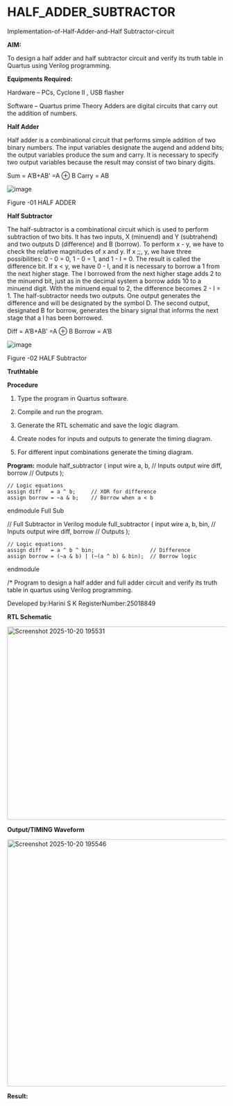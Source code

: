 # HALF_ADDER_SUBTRACTOR

Implementation-of-Half-Adder-and-Half Subtractor-circuit

**AIM:**

To design a half adder and half subtractor circuit and verify its truth table in Quartus using Verilog programming.

**Equipments Required:**

Hardware – PCs, Cyclone II , USB flasher 

Software – Quartus prime Theory Adders are digital circuits that carry out the addition of numbers.

**Half Adder**

Half adder is a combinational circuit that performs simple addition of two binary numbers. The input variables designate the augend and addend bits; the output variables produce the sum and carry. It is necessary to specify two output variables because the result may consist of two binary digits.

Sum = A’B+AB’ =A ⊕ B Carry = AB

![image](https://github.com/naavaneetha/HALF_ADDER_SUBTRACTOR/assets/154305477/bd4a0b2c-cdbc-4184-ab08-81578f121e1f)

Figure -01 HALF ADDER

**Half Subtractor**

The half-subtractor is a combinational circuit which is used to perform subtraction of two bits. It has two inputs, X (minuend) and Y (subtrahend) and two outputs D (difference) and B (borrow). To perform x - y, we have to check the relative magnitudes of x and y. If x ;;, y, we have three possibilities: 0 - 0 = 0, 1 - 0 = 1, and 1 - I = 0. The result is called the difference bit. If x < y, we have 0 - I, and it is necessary to borrow a 1 from the next higher stage. The I borrowed from the next higher stage adds 2 to the minuend bit, just as in the decimal system a borrow adds 10 to a minuend digit. With the minuend equal to 2, the difference becomes 2 - I = 1. The half-subtractor needs two outputs. One output generates the difference and will be designated by the symbol D. The second output, designated B for borrow, generates the binary signal that informs the next stage that a I has been borrowed. 

Diff = A’B+AB’ =A ⊕ B
Borrow = A’B

 ![image](https://github.com/naavaneetha/HALF_ADDER_SUBTRACTOR/assets/154305477/d76b099c-513f-4e7c-843a-e2fd028a531a)

Figure -02 HALF Subtractor

**Truthtable**

**Procedure**

1.	Type the program in Quartus software.

2.	Compile and run the program.

3.	Generate the RTL schematic and save the logic diagram.

4.	Create nodes for inputs and outputs to generate the timing diagram.

5.	For different input combinations generate the timing diagram.


**Program:**
module half_subtractor (
    input  wire a, b,         // Inputs
    output wire diff, borrow  // Outputs
);

    // Logic equations
    assign diff   = a ^ b;     // XOR for difference
    assign borrow = ~a & b;    // Borrow when a < b

endmodule
Full Sub

// Full Subtractor in Verilog
module full_subtractor (
    input  wire a, b, bin,       // Inputs
    output wire diff, borrow     // Outputs
);

    // Logic equations
    assign diff   = a ^ b ^ bin;                  // Difference
    assign borrow = (~a & b) | (~(a ^ b) & bin);  // Borrow logic

endmodule

/* Program to design a half adder and full adder circuit and verify its truth table in quartus using Verilog programming.

Developed by:Harini S K
RegisterNumber:25018849

**RTL Schematic**

<img width="978" height="446" alt="Screenshot 2025-10-20 195531" src="https://github.com/user-attachments/assets/f927d0ce-8318-4e74-87d0-4a71c5684270" />



**Output/TIMING Waveform**

<img width="1140" height="570" alt="Screenshot 2025-10-20 195546" src="https://github.com/user-attachments/assets/c3aa8597-2047-4c79-8587-74aba666ae27" />


**Result:**
